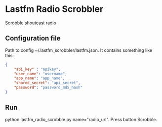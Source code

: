 # Lastfm Radio Scrobbler
Scrobble shoutcast radio 

## Configuration file
Path to config ~/.lastfm_scrobbler/lastfm.json. It contains something like this:
```json
{
	"api_key" : "apikey",
	"user_name": "username",
	"app_name": "app_name",
	"shared_secret": "api_secret",
	"password": "password_md5_hash"
}
```

## Run
python lastfm_radio_scrobble.py name="radio_url". Press button Scrobble.
